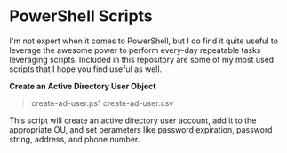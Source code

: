 # PowerShell Scripts

I'm not expert when it comes to PowerShell, but I do find it quite useful to leverage the awesome power to perform every-day repeatable tasks leveraging scripts.  Included in this repository are some of my most used scripts that I hope you find useful as well.

**Create an Active Directory User Object**
> create-ad-user.ps1
> create-ad-user.csv

This script will create an active directory user account, add it to the appropriate OU, and set perameters like password expiration, password string, address, and phone number.
